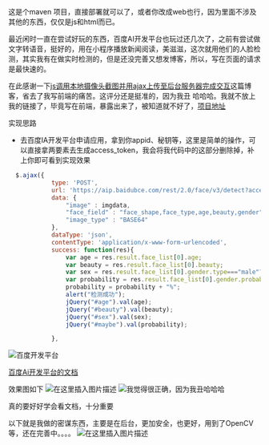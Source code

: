 这是个maven 项目，直接部署就可以了，或者你改成web也行，因为里面不涉及其他的东西，仅仅是js和html而已。

最近闲时一直在尝试好玩的东西，百度AI开发平台也玩过还几次了，之前有尝试做文字转语音，挺好的，用在小程序播放新闻阅读，美滋滋，这次就用他们的人脸检测，其实我有在做实时检测的，但是还没完善又想发博客，所以，写在页面的请求是最快速的。

在此感谢一下[js调用本地摄像头截图并用ajax上传至后台服务器完成交互](https://blog.csdn.net/Rachel_ruiqiu/article/details/78614920?locationNum=5&fps=1)这篇博客，省去了我写前端的痛苦。这评分还是挺准的，因为我丑   哈哈哈。我就不放上我的链接了，毕竟写在前端，暴露出来了，被知道就不好了，[项目地址]()

实现思路
- 去百度IA开发平台申请应用，拿到你appid、秘钥等，这里是简单的操作，可以直接拿两要素去生成access_token，我会将我代码中的这部分删除掉，补上你即可看到实现效果
```js
  $.ajax({
            type: 'POST',
            url: 'https://aip.baidubce.com/rest/2.0/face/v3/detect?access_token=这里填写你生成的东西',
            data: {
                "image" : imgdata,
                "face_field" : "face_shape,face_type,age,beauty,gender",
                "image_type" : "BASE64"
            },
            dataType: 'json',
            contentType: 'application/x-www-form-urlencoded',
            success: function(res){
                var age = res.result.face_list[0].age;
                var beauty = res.result.face_list[0].beauty;
                var sex = res.result.face_list[0].gender.type==="male"?"男":"女";
                var probability = res.result.face_list[0].gender.probability * 100;
                probability = probability + "%";
                alert("检测成功");
                jQuery("#age").val(age);
                jQuery("#beauty").val(beauty);
                jQuery("#sex").val(sex);
                jQuery("#maybe").val(probability);

            },
```
![百度开发平台](https://img-blog.csdnimg.cn/20181116165823126.png?x-oss-process=image/watermark,type_ZmFuZ3poZW5naGVpdGk,shadow_10,text_aHR0cHM6Ly9ibG9nLmNzZG4ubmV0L3dlaXhpbl80MDI5NTU3NQ==,size_16,color_FFFFFF,t_70)


[百度Ai开发平台的文档](https://ai.baidu.com/docs#/Face-API/top)

效果图如下
![在这里插入图片描述](https://img-blog.csdnimg.cn/20181116170857452.png?x-oss-process=image/watermark,type_ZmFuZ3poZW5naGVpdGk,shadow_10,text_aHR0cHM6Ly9ibG9nLmNzZG4ubmV0L3dlaXhpbl80MDI5NTU3NQ==,size_16,color_FFFFFF,t_70)
![我觉得很正确，因为我丑哈哈哈](https://img-blog.csdnimg.cn/20181116171052665.png?x-oss-process=image/watermark,type_ZmFuZ3poZW5naGVpdGk,shadow_10,text_aHR0cHM6Ly9ibG9nLmNzZG4ubmV0L3dlaXhpbl80MDI5NTU3NQ==,size_16,color_FFFFFF,t_70)

真的要好好学会看文档，十分重要

以下就是我做的密谋东西，主要是在后台，更加安全，也更好，用到了OpenCV等，还在完善中。。。。
![在这里插入图片描述](https://img-blog.csdnimg.cn/2018111617034877.png?x-oss-process=image/watermark,type_ZmFuZ3poZW5naGVpdGk,shadow_10,text_aHR0cHM6Ly9ibG9nLmNzZG4ubmV0L3dlaXhpbl80MDI5NTU3NQ==,size_16,color_FFFFFF,t_70)